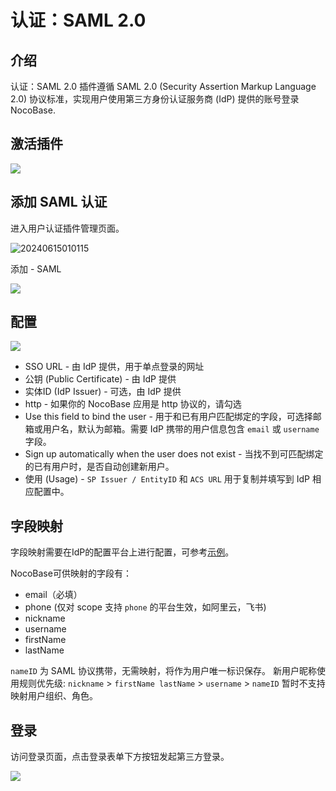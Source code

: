 # 认证：SAML 2.0

## 介绍

认证：SAML 2.0 插件遵循 SAML 2.0 (Security Assertion Markup Language 2.0) 协议标准，实现用户使用第三方身份认证服务商 (IdP) 提供的账号登录NocoBase.

## 激活插件

![](https://static-docs.nocobase.com/6a12f3d8073c47532a4f8aac900e4296.png)

## 添加 SAML 认证

进入用户认证插件管理页面。

![20240615010115](https://static-docs.nocobase.com/20240615010115.png)

添加 - SAML

![](https://static-docs.nocobase.com/5076fe56086b7799be308bbaf7c4425d.png)

## 配置

![](https://static-docs.nocobase.com/976b66e589973c322d81dcddd22c6146.png)

- SSO URL - 由 IdP 提供，用于单点登录的网址
- 公钥 (Public Certificate) - 由 IdP 提供
- 实体ID (IdP Issuer) - 可选，由 IdP 提供
- http - 如果你的 NocoBase 应用是 http 协议的，请勾选
- Use this field to bind the user - 用于和已有用户匹配绑定的字段，可选择邮箱或用户名，默认为邮箱。需要 IdP 携带的用户信息包含 `email` 或 `username` 字段。
- Sign up automatically when the user does not exist - 当找不到可匹配绑定的已有用户时，是否自动创建新用户。
- 使用 (Usage) - `SP Issuer / EntityID` 和 `ACS URL` 用于复制并填写到 IdP 相应配置中。

## 字段映射

字段映射需要在IdP的配置平台上进行配置，可参考[示例](../auth-saml/example/google.md)。

NocoBase可供映射的字段有：

- email（必填）
- phone (仅对 scope 支持 `phone` 的平台生效，如阿里云，飞书)
- nickname
- username
- firstName
- lastName

`nameID` 为 SAML 协议携带，无需映射，将作为用户唯一标识保存。
新用户昵称使用规则优先级: `nickname` > `firstName lastName` > `username` > `nameID`
暂时不支持映射用户组织、角色。

## 登录

访问登录页面，点击登录表单下方按钮发起第三方登录。

![](https://static-docs.nocobase.com/74963865c9d36a294948e6adeb5b24bc.png)
